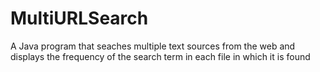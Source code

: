 MultiURLSearch
==============

A Java program that seaches multiple text sources from the web and displays the frequency of the search term in each file in which it is found 
